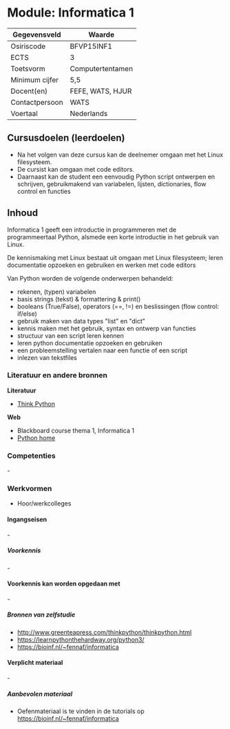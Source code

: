 # Module: Informatica 1

| Gegevensveld  | Waarde |
| ------------- | ------------- |
| Osiriscode  | BFVP15INF1  |
| ECTS  | 3 |
| Toetsvorm  | Computertentamen |
| Minimum cijfer  | 5,5 |
| Docent(en)  | FEFE, WATS, HJUR |
| Contactpersoon  | WATS |
| Voertaal  | Nederlands |

## Cursusdoelen (leerdoelen)
- Na het volgen van deze cursus kan de deelnemer omgaan met het Linux filesysteem.
- De cursist kan omgaan met code editors.
- Daarnaast kan de student een eenvoudig Python script ontwerpen en schrijven, gebruikmakend van variabelen, lijsten, dictionaries, flow control en functies

## Inhoud

Informatica 1 geeft een introductie in programmeren met de programmeertaal Python, alsmede een korte introductie in het gebruik van Linux.

De kennismaking met Linux bestaat uit omgaan met Linux filesysteem; leren documentatie opzoeken en gebruiken en werken met code editors

Van Python worden de volgende onderwerpen behandeld:  

- rekenen, (typen) variabelen
- basis strings (tekst) & formattering & print()
- booleans (True/False), operators (==, !=) en beslissingen (flow control: if/else)
- gebruik maken van data types "list" en "dict"
- kennis maken met het gebruik, syntax en ontwerp van functies
- structuur van een script leren kennen
- leren python documentatie opzoeken en gebruiken
- een probleemstelling vertalen naar een functie of een script
- inlezen van tekstfiles

### Literatuur en andere bronnen

**Literatuur**
- [Think Python](http://www.greenteapress.com/thinkpython/thinkpython.html) 

**Web**
- Blackboard course thema 1, Informatica 1
- [Python home](https://www.python.org/)

### Competenties
\- 

### Werkvormen
- Hoor/werkcolleges

#### Ingangseisen
\- 

##### Voorkennis
\-

#### Voorkennis kan worden opgedaan met
\-

##### Bronnen van zelfstudie
- http://www.greenteapress.com/thinkpython/thinkpython.html
- https://learnpythonthehardway.org/python3/
- https://bioinf.nl/~fennaf/informatica

#### Verplicht materiaal
\-

##### Aanbevolen materiaal
- Oefenmateriaal is te vinden in de tutorials op https://bioinf.nl/~fennaf/informatica

